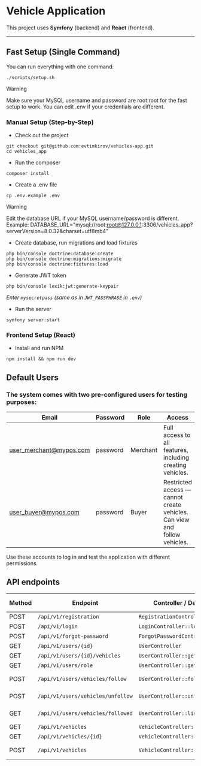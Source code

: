 # Vehicle Application

This project uses **Symfony** (backend) and **React** (frontend).

---

## Fast Setup (Single Command)

You can run everything with one command:

```
./scripts/setup.sh
```
> [!WARNING]
> Make sure your MySQL username and password are root:root for the fast setup to work.
You can edit .env if your credentials are different.

### Manual Setup (Step-by-Step)

* Check out the project
```
git checkout git@github.com:evtimkirov/vehicles-app.git
cd vehicles_app
```

* Run the composer
```
composer install
```

* Create a .env file
```
cp .env.example .env
```
> [!WARNING]
> Edit the database URL if your MySQL username/password is different. Example:
DATABASE_URL="mysql://root:root@127.0.0.1:3306/vehicles_app?serverVersion=8.0.32&charset=utf8mb4"

* Create database, run migrations and load fixtures
```
php bin/console doctrine:database:create
php bin/console doctrine:migrations:migrate
php bin/console doctrine:fixtures:load
```

* Generate JWT token
```
php bin/console lexik:jwt:generate-keypair
```
 _Enter `mysecretpass` (same as in `JWT_PASSPHRASE` in `.env`)_

* Run the server
```
symfony server:start
```
### Frontend Setup (React)

* Install and run NPM
```
npm install && npm run dev
```

## Default Users

### The system comes with two pre-configured users for testing purposes:

| Email  | Password | Role     | Access                                                                        |
| ------------- |----------|----------|-------------------------------------------------------------------------------|
| user_merchant@mypos.com | password | Merchant | Full access to all features, including creating vehicles.                     |
| user_buyer@mypos.com	| password | Buyer    | 	Restricted access — cannot create vehicles. Can view and follow vehicles.    |

Use these accounts to log in and test the application with different permissions.

## API endpoints

| Method | Endpoint                          | Controller / Description           | Access / Role    |
| ------ | --------------------------------- | ---------------------------------- | ---------------- |
| POST   | `/api/v1/registration`            | `RegistrationController::__invoke` | Public           |
| POST   | `/api/v1/login`                   | `LoginController::login`           | Public           |
| POST   | `/api/v1/forgot-password`         | `ForgotPasswordController`         | Public           |
| GET    | `/api/v1/users/{id}`              | `UserController`                   | Protected        |
| GET    | `/api/v1/users/{id}/vehicles`     | `UserController::getUserVehicles`  | Protected        |
| GET    | `/api/v1/users/role`              | `UserController::getRole`          | Protected        |
| POST   | `/api/v1/users/vehicles/follow`   | `UserController::follow`           | Buyer / Merchant |
| POST   | `/api/v1/users/vehicles/unfollow` | `UserController::unfollow`         | Buyer / Merchant |
| GET    | `/api/v1/users/vehicles/followed` | `UserController::listFollowed`     | Buyer / Merchant |
| GET    | `/api/v1/vehicles`                | `VehicleController::index`         | Protected        |
| GET    | `/api/v1/vehicles/{id}`           | `VehicleController::show`          | Protected        |
| POST   | `/api/v1/vehicles`                | `VehicleController::store`         | Merchant only    |

